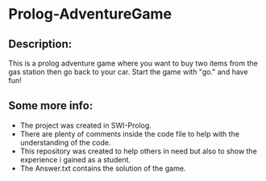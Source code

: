 # Prolog-AdventureGame

## Description:
This is a prolog adventure game where you want to buy two items from the gas station then go back to your car.
Start the game with "go." and have fun!

## Some more info:
- The project was created in SWI-Prolog.
- There are plenty of comments inside the code file to help with the understanding of the code.
- This repository was created to help others in need but also to show the experience i gained as a student.
- The Answer.txt contains the solution of the game.

